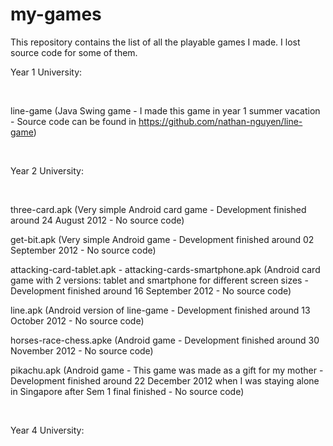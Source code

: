 # my-games
This repository contains the list of all the playable games I made. I lost source code for some of them.

Year 1 University:

<br/>

line-game (Java Swing game - I made this game in year 1 summer vacation - Source code can be found in https://github.com/nathan-nguyen/line-game)

<br/>

Year 2 University:

<br/>

three-card.apk (Very simple Android card game - Development finished around 24 August 2012 - No source code)

get-bit.apk (Very simple Android game - Development finished around 02 September 2012 - No source code)

attacking-card-tablet.apk - attacking-cards-smartphone.apk (Android card game with 2 versions: tablet and smartphone for different screen sizes - Development finished around 16 September 2012 - No source code)

line.apk (Android version of line-game - Development finished around 13 October 2012 - No source code)

horses-race-chess.apke (Android game - Development finished around 30 November 2012 - No source code)

pikachu.apk (Android game - This game was made as a gift for my mother - Development finished around 22 December 2012 when I was staying alone in Singapore after Sem 1 final finished - No source code)

<br/>

Year 4 University:


